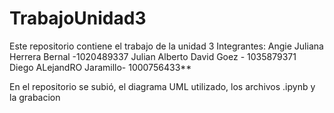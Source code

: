 # TrabajoUnidad3
Este repositorio contiene el trabajo de la unidad 3
Integrantes:
Angie Juliana Herrera Bernal -1020489337
Julian Alberto David Goez - 1035879371  
Diego ALejandRO Jaramillo- 1000756433**

En el repositorio se subió, el diagrama UML utilizado, los archivos .ipynb y la grabacion  
